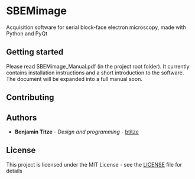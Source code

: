 # SBEMimage

Acquisition software for serial block-face electron microscopy, made with Python and PyQt

## Getting started

Please read SBEMimage_Manual.pdf (in the project root folder). It currently contains installation instructions and a short introduction to the software. The document will be expanded into a full manual soon.

## Contributing

## Authors

* **Benjamin Titze** - *Design and programming* - [btitze](https://github.com/btitze)

## License

This project is licensed under the MIT License - see the [LICENSE](LICENSE) file for details
